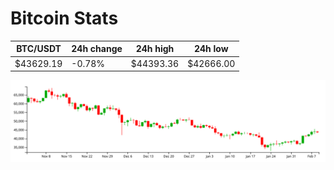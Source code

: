 # Bitcoin Stats

BTC/USDT|24h change|24h high|24h low|
|---|---|---|---|
|$43629.19|-0.78%|$44393.36|$42666.00|

<img src="./chart.svg">

